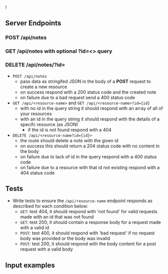 !
## Server Endpoints


### POST /api/notes
### GET /api/notes with optional ?id=<> query
### DELETE /api/notes/?id=<id>


* `POST /api/notes`
  * pass data as stringifed JSON in the body of a **POST** request to create a new resource
  * on success respond with a 200 status code and the created note
  * on failure due to a bad request send a 400 status code
* `GET /api/<resource-name>` and `GET /api/<resource-name>?id={id}`
  * with no id in the query string it should respond with an array of all of your resources
  * with an id in the query string it should respond with the details of a specifc resource (as JSON)
    * if the id is not found respond with a 404
* `DELETE /api/<resource-name?id={id}>`
  * the route should delete a note with the given id
  * on success this should return a 204 status code with no content in the body
  * on failure due to lack of id in the query respond with a 400 status code
  * on failure due to a resource with that id not existing respond with a 404 status code

## Tests
* Write tests to ensure the `/api/resource-name` endpoint responds as described for each condition below:
  * `GET`: test 404, it should respond with 'not found' for valid requests made with an id that was not found
  * `GET`: test 200, it should contain a response body for a request made with a valid id
  * `POST`: test 400, it should respond with 'bad request' if no request body was provided or the body was invalid
  * `POST`: test 200, it should respond with the body content for a post request with a valid body

## Input examples


<!-- try without setting port -->
<!-- how to run test -->
